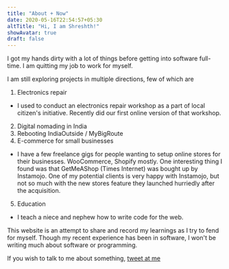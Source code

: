 ```yaml
---
title: "About + Now"
date: 2020-05-16T22:54:57+05:30
altTitle: "Hi, I am Shreshth!"
showAvatar: true
draft: false
---
```


I got my hands dirty with a lot of things before getting into software full-time. I am quitting my job to work for myself.

I am still exploring projects in multiple directions, few of which are

1. Electronics repair

- I used to conduct an electronics repair workshop as a part of local citizen's initiative. Recently did our first online version of that workshop.

2. Digital nomading in India
3. Rebooting IndiaOutside / MyBigRoute
4. E-commerce for small businesses

- I have a few freelance gigs for people wanting to setup online stores for their businesses. WooCommerce, Shopify mostly. One interesting thing I found was that GetMeAShop (Times Internet) was bought up by Instamojo. One of my potential clients is very happy with Instamojo, but not so much with the new stores feature they launched hurriedly after the acquisition.

5. Education

- I teach a niece and nephew how to write code for the web.

This website is an attempt to share and record my learnings as I try to fend for myself. Though my recent experience has been in software, I won't be writing much about software or programming.

If you wish to talk to me about something, <a class="underline" href="https://twitter.com/shreshthmohan">tweet at me</a>

